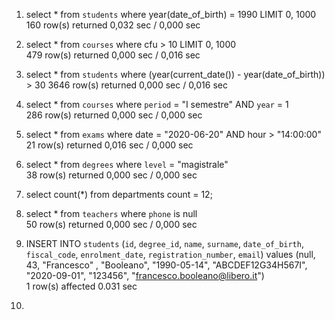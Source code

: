 1) select * from `students`
 where year(date_of_birth) = 1990 
 LIMIT 0, 1000	
 160 row(s) returned	0,032 sec / 0,000 sec

2) select * from `courses` 
where cfu > 10 LIMIT 0, 1000	
479 row(s) returned	0,000 sec / 0,016 sec

3) select * from `students`
where (year(current_date()) - year(date_of_birth)) > 30	
3646 row(s) returned	0,000 sec / 0,016 sec

4) select * from `courses` 
where `period` = "I semestre" AND `year` = 1	
286 row(s) returned	0,000 sec / 0,000 sec

5) select * from `exams`
 where date = "2020-06-20" AND hour > "14:00:00"	
 21 row(s) returned	0,016 sec / 0,000 sec

6) select * from `degrees` 
where `level` = "magistrale"	
38 row(s) returned	0,000 sec / 0,000 sec

7) select count(*)
from departments
count = 12;

8) select * from `teachers`
 where `phone` is null	
 50 row(s) returned	0,000 sec / 0,000 sec

9) INSERT INTO `students` (`id`, `degree_id`, `name`, `surname`, `date_of_birth`, `fiscal_code`, `enrolment_date`, `registration_number`, `email`)
 values (null, 43, "Francesco" , "Booleano", "1990-05-14", "ABCDEF12G34H567I", "2020-09-01", "123456", "francesco.booleano@libero.it")	
 1 row(s) affected	0.031 sec

10) 





